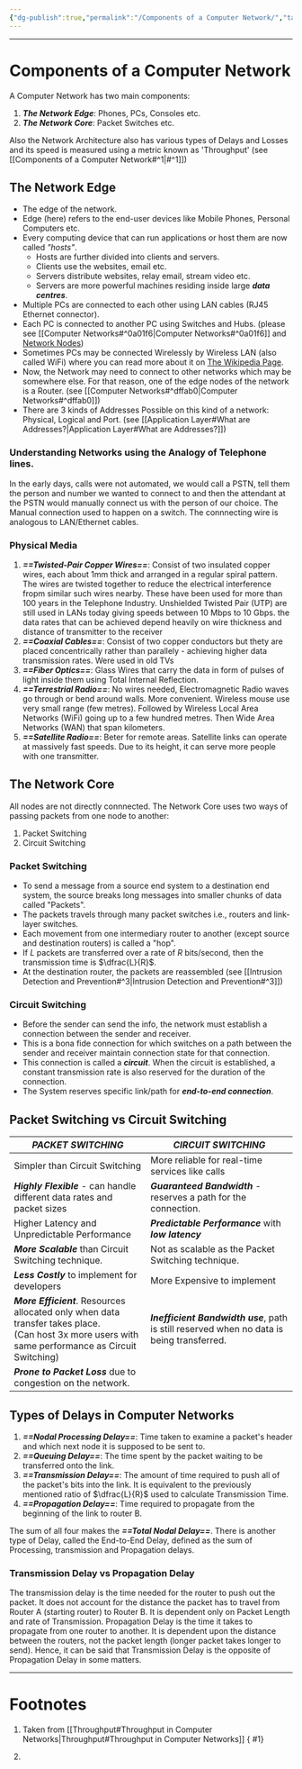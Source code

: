 ```yaml
---
{"dg-publish":true,"permalink":"/Components of a Computer Network/","tags":["CompNet","Academics"]}
---
```



---
# Components of a Computer Network

A Computer Network has two main components:
1. ***The Network Edge***: Phones, PCs, Consoles etc.
2. ***The Network Core***: Packet Switches etc.

Also the Network Architecture also has various types of Delays and Losses and its speed is measured using a metric known as 'Throughput' (see [[Components of a Computer Network#^1\|#^1]])
## The Network Edge
- The edge of the network.
- Edge (here) refers to the end-user devices like Mobile Phones, Personal Computers etc.
- Every computing device that can run applications or host them are now called *"hosts"*.
	- Hosts are further divided into clients and servers.
	- Clients use the websites, email etc.
	- Servers distribute websites, relay email, stream video etc.
	- Servers are more powerful machines residing inside large ***data centres***.
- Multiple PCs are connected to each other using LAN cables (RJ45 Ethernet connector).
- Each PC is connected to another PC using Switches and Hubs. (please see [[Computer Networks#^0a01f6\|Computer Networks#^0a01f6]] and [Network Nodes](https://en.wikipedia.org/wiki/Computer_network#Network_nodes))
- Sometimes PCs may be connected Wirelessly by Wireless LAN (also called WiFi) where you can read more about it on [The Wikipedia Page](https://en.wikipedia.org/wiki/Computer_network#Network_links).
- Now, the Network may need to connect to other networks which may be somewhere else. For that reason, one of the edge nodes of the network is a Router. (see [[Computer Networks#^dffab0\|Computer Networks#^dffab0]])
- There are 3 kinds of Addresses Possible on this kind of a network: Physical, Logical and Port. (see [[Application Layer#What are Addresses?\|Application Layer#What are Addresses?]])
### Understanding Networks using the Analogy of Telephone lines.
In the early days, calls were not automated, we would call a PSTN, tell them the person and number we wanted to connect to and then the attendant at the PSTN would manually connect us with the person of our choice.
The Manual connection used to happen on a switch.
The connnecting wire is analogous to LAN/Ethernet cables.
### Physical Media
1. ***==Twisted-Pair Copper Wires==***: Consist of two insulated copper wires, each about 1mm thick and arranged in a regular spiral pattern. The wires are twisted together to reduce the electrical interference fropm similar such wires nearby. These have been used for more than 100 years in the Telephone Industry. Unshielded Twisted Pair (UTP) are still used in LANs today giving speeds between 10 Mbps to 10 Gbps. the data rates that can be achieved depend heavily on wire thickness and distance of transmitter to the receiver
2. ***==Coaxial Cables==***: Consist of two copper conductors but thety are placed concentrically rather than parallely - achieving higher data transmission rates. Were used in old TVs
3. ***==Fiber Optics==***: Glass Wires that carry the data in form of pulses of light inside them using Total Internal Reflection.
4. ***==Terrestrial Radio==***: No wires needed, Electromagnetic Radio waves go through or bend around walls. More convenient. Wireless mouse use very small range (few metres). Followed by Wireless Local Area Networks (WiFi) going up to a few hundred metres. Then Wide Area Networks (WAN) that span kilometers.
5. ***==Satellite Radio==***: Beter for remote areas. Satellite links can operate at massively fast speeds. Due to its height, it can serve more people with one transmitter.
## The Network Core
All nodes are not directly connnected.
The Network Core uses two ways of passing packets from one node to another:
1. Packet Switching
2. Circuit Switching
### Packet Switching
- To send a message from a source end system to a destination end system, the source breaks long messages into smaller chunks of data called "Packets".
- The packets travels through many packet switches i.e., routers and link-layer switches.
- Each movement from one intermediary router to another (except source and destination routers) is called a "hop".
- If $L$ packets are transferred over a rate of $R$ bits/second, then the transmission time is $\dfrac{L}{R}$.
- At the destination router, the packets are reassembled (see [[Intrusion Detection and Prevention#^3\|Intrusion Detection and Prevention#^3]])
### Circuit Switching
- Before the sender can send the info, the network must establish a connection between the sender and receiver. 
- This is a bona fide connection for which switches on a path between the sender and receiver maintain connection state for that connection.
- This connection is called a ***circuit***. When the circuit is established, a constant transmission rate is also reserved for the duration of the connection.
- The System reserves specific link/path for ***end-to-end connection***.
## Packet Switching vs Circuit Switching
| ***PACKET SWITCHING*** | ***CIRCUIT SWITCHING*** |
| ---- | ---- |
| Simpler than Circuit Switching | More reliable for real-time services like calls |
| ***Highly Flexible*** - can handle different data rates and packet sizes | ***Guaranteed Bandwidth*** - reserves a path for the connection. |
| Higher Latency and Unpredictable Performance | ***Predictable Performance*** with ***low latency*** |
| ***More Scalable*** than Circuit Switching technique. | Not as scalable as the Packet Switching technique. |
| ***Less Costly*** to implement for developers | More Expensive to implement |
| ***More Efficient***. Resources allocated only when data transfer takes place.<br>(Can host 3x more users with same performance as Circuit Switching) | ***Inefficient Bandwidth use***, path is still reserved when no data is being transferred. |
| ***Prone to Packet Loss*** due to congestion on the network. |  |
## Types of Delays in Computer Networks
1. ***==Nodal Processing Delay==***: Time taken to examine a packet's header and which next node it is supposed to be sent to. 
2. ***==Queuing Delay==***: The time spent by the packet waiting to be transferred onto the link.
3. ***==Transmission Delay==***: The amount of time required to push all of the packet's bits into the link. It is equivalent to the previously mentioned ratio of $\dfrac{L}{R}$ used to calculate Transmission Time.
4. ***==Propagation Delay==***: Time required to propagate from the beginning of the link to router B.

The sum of all four makes the ***==Total Nodal Delay==***. 
There is another type of Delay, called the End-to-End Delay, defined as the sum of Processing, transmission and Propagation delays.
### Transmission Delay vs Propagation Delay
The transmission delay is the time needed for the router to push out the packet. It does not account for the distance the packet has to travel from Router A (starting router) to Router B. It is dependent only on Packet Length and rate of Transmission.
Propagation Delay is the time it takes to propagate from one router to another. 
It is dependent upon the distance between the routers, not the packet length (longer packet takes longer to send).
Hence, it can be said that Transmission Delay is the opposite of Propagation Delay in some matters.

---
# Footnotes
1. Taken from [[Throughput#Throughput in Computer Networks\|Throughput#Throughput in Computer Networks]]
{ #1}

2. 